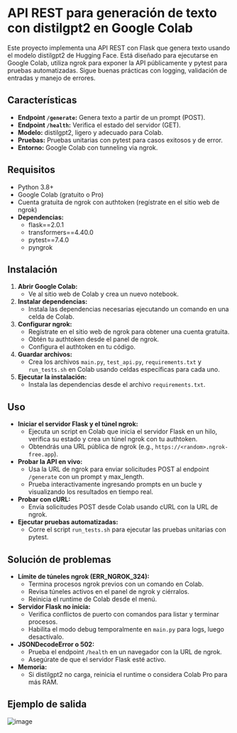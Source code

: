 # API REST para generación de texto con distilgpt2 en Google Colab

Este proyecto implementa una API REST con Flask que genera texto usando el modelo distilgpt2 de Hugging Face. Está diseñado para ejecutarse en Google Colab, utiliza ngrok para exponer la API públicamente y pytest para pruebas automatizadas. Sigue buenas prácticas con logging, validación de entradas y manejo de errores.

## Características

- **Endpoint `/generate`:** Genera texto a partir de un prompt (POST).
- **Endpoint `/health`:** Verifica el estado del servidor (GET).
- **Modelo:** distilgpt2, ligero y adecuado para Colab.
- **Pruebas:** Pruebas unitarias con pytest para casos exitosos y de error.
- **Entorno:** Google Colab con tunneling via ngrok.

## Requisitos

- Python 3.8+
- Google Colab (gratuito o Pro)
- Cuenta gratuita de ngrok con authtoken (regístrate en el sitio web de ngrok)
- **Dependencias:**
  - flask==2.0.1
  - transformers==4.40.0
  - pytest==7.4.0
  - pyngrok

## Instalación

1. **Abrir Google Colab:**
   - Ve al sitio web de Colab y crea un nuevo notebook.
2. **Instalar dependencias:**
   - Instala las dependencias necesarias ejecutando un comando en una celda de Colab.
3. **Configurar ngrok:**
   - Regístrate en el sitio web de ngrok para obtener una cuenta gratuita.
   - Obtén tu authtoken desde el panel de ngrok.
   - Configura el authtoken en tu código.
4. **Guardar archivos:**
   - Crea los archivos `main.py`, `test_api.py`, `requirements.txt` y `run_tests.sh` en Colab usando celdas específicas para cada uno.
5. **Ejecutar la instalación:**
   - Instala las dependencias desde el archivo `requirements.txt`.

## Uso

- **Iniciar el servidor Flask y el túnel ngrok:**
  - Ejecuta un script en Colab que inicia el servidor Flask en un hilo, verifica su estado y crea un túnel ngrok con tu authtoken.
  - Obtendrás una URL pública de ngrok (e.g., `https://<random>.ngrok-free.app`).
- **Probar la API en vivo:**
  - Usa la URL de ngrok para enviar solicitudes POST al endpoint `/generate` con un prompt y max_length.
  - Prueba interactivamente ingresando prompts en un bucle y visualizando los resultados en tiempo real.
- **Probar con cURL:**
  - Envía solicitudes POST desde Colab usando cURL con la URL de ngrok.
- **Ejecutar pruebas automatizadas:**
  - Corre el script `run_tests.sh` para ejecutar las pruebas unitarias con pytest.

## Solución de problemas

- **Límite de túneles ngrok (ERR_NGROK_324):**
  - Termina procesos ngrok previos con un comando en Colab.
  - Revisa túneles activos en el panel de ngrok y ciérralos.
  - Reinicia el runtime de Colab desde el menú.
- **Servidor Flask no inicia:**
  - Verifica conflictos de puerto con comandos para listar y terminar procesos.
  - Habilita el modo debug temporalmente en `main.py` para logs, luego desactívalo.
- **JSONDecodeError o 502:**
  - Prueba el endpoint `/health` en un navegador con la URL de ngrok.
  - Asegúrate de que el servidor Flask esté activo.
- **Memoria:**
  - Si distilgpt2 no carga, reinicia el runtime o considera Colab Pro para más RAM.

## Ejemplo de salida

![image](https://github.com/user-attachments/assets/41b97883-56a4-48a6-84e7-4d113da447b1)
